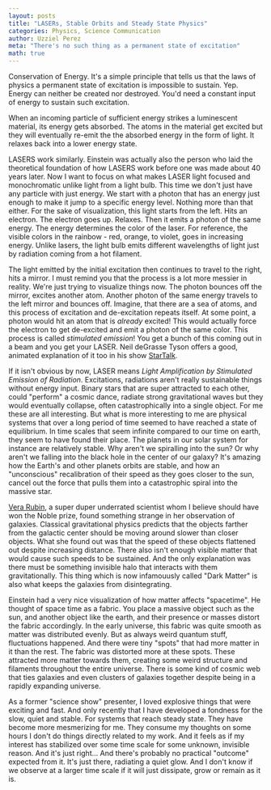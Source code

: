 ```yaml
---
layout: posts
title: "LASERs, Stable Orbits and Steady State Physics"
categories: Physics, Science Communication
author: Uzziel Perez
meta: "There's no such thing as a permanent state of excitation"
math: true
---
```


Conservation of Energy. It's a simple principle that tells us that the laws of physics a permanent state of excitation is impossible to sustain. Yep. Energy can neither be created nor destroyed. You'd need a constant input of energy to sustain such excitation.

When an incoming particle of sufficient energy strikes a luminescent material, its energy gets absorbed. The atoms in the material get excited but they will eventually re-emit the the absorbed energy in the form of light. It relaxes back into a lower energy state.

LASERS work similarly. Einstein was actually also the person who laid the theoretical foundation of how LASERS work before one was made about 40 years later. Now I want to focus on what makes LASER light focused and monochromatic unlike light from a light bulb. This time we don't just have any particle with just energy. We start with a photon that has an energy just enough to make it jump to a specific energy level. Nothing more than that either. For the sake of visualization, this light starts from the left. Hits an electron. The electron goes up. Relaxes. Then it emits a photon of the same energy. The energy determines the color of the laser. For reference, the visible colors in the rainbow - red, orange, to violet, goes in increasing energy. Unlike lasers, the light bulb emits different wavelengths of light just by radiation coming from a hot filament. 

The light emitted by the initial excitation then continues to travel to the right, hits a mirror. I must remind you that the process is a lot more messier in reality. We're just trying to visualize things now. The photon bounces off the mirror, excites another atom. Another photon of the same energy travels to the left mirror and bounces off. Imagine, that there are a sea of atoms, and this process of excitation and de-excitation repeats itself. At some point, a photon would hit an atom that is *already* excited! This would actually force the electron to get de-excited and emit a photon of the same color. This process is called *stimulated emission*! You get a bunch of this coming out in a beam and you get your LASER. Neil deGrasse Tyson offers a good, animated explanation of it too in his show [StarTalk](https://www.youtube.com/watch?v=t9jtGHXgQvw).

If it isn't obvious by now, LASER means *Light Amplification by Stimulated Emission of Radiation*. Excitations, radiations aren't really sustainable things without energy input. Binary stars that are super attracted to each other, could "perform" a cosmic dance, radiate strong gravitational waves but they would eventually collapse, often catastrophically into a single object. For me these are all interesting. But what is more interesting to me are physical systems that over a long period of time seemed to have reached a state of equilibrium. In time scales that seem infinite compared to our time on earth, they seem to have found their place. The planets in our solar system for instance are relatively stable. Why aren't we spiralling into the sun? Or why aren't we falling into the black hole in the center of our galaxy? It's amazing how the Earth's and other planets orbits are stable, and how an "unconscious" recalibration of their speed as they goes closer to the sun, cancel out the force that pulls them into a catastrophic spiral into the massive star.

[Vera Rubin](https://www.youtube.com/watch?v=9W3RsaWuCuE), a super duper underrated scientist whom I believe should have won the Noble prize, found something strange in her observation of galaxies. Classical gravitational physics predicts that the objects farther from the galactic center should be moving around slower than closer objects. What she found out was that the speed of these objects flattened out despite increasing distance. There also isn't enough visible matter that would cause such speeds to be sustained. And the only explanation was there must be something invisible halo that interacts with them gravitationally. This thing which is now infamouusly called "Dark Matter" is also what keeps the galaxies from disintegrating.

Einstein had a very nice visualization of how matter affects "spacetime". He thought of space time as a fabric. You place a massive object such as the sun, and another object like the earth, and their presence or masses distort the fabric accordingly. In the early universe, this fabric was quite smooth as matter was distributed evenly. But as always weird quantum stuff, fluctuations happened. And there were tiny "spots" that had more matter in it than the rest. The fabric was distorted more at these spots. These attracted more matter towards them, creating some weird structure and filaments throughout the entire universe. There is some kind of cosmic web that ties galaxies and even clusters of galaxies together despite being in a rapidly expanding universe.

As a former "science show" presenter, I loved explosive things that were exciting and fast. And only recently that I have developed a fondness for the slow, quiet and stable. For systems that reach steady state. They have become more mesmerizing for me. They consume my thoughts on some hours I don't do things directly related to my work. And it feels as if my interest has stabilized over some time scale for some unknown, invisible reason.  And it's just right... And there's probably no practical "outcome" expected from it. It's just there, radiating a quiet glow. And I don't know if we observe at a larger time scale if it will just dissipate, grow or remain as it is.
